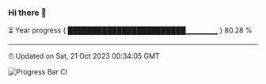 ### Hi there 👋

⏳ Year progress { ████████████████████████▁▁▁▁▁▁ } 80.28 %

---

⏰ Updated on Sat, 21 Oct 2023 00:34:05 GMT

![Progress Bar CI](https://github.com/Shyam-Makwana/GitHub-Actions-Demo/workflows/Progress%20Bar%20CI/badge.svg)

